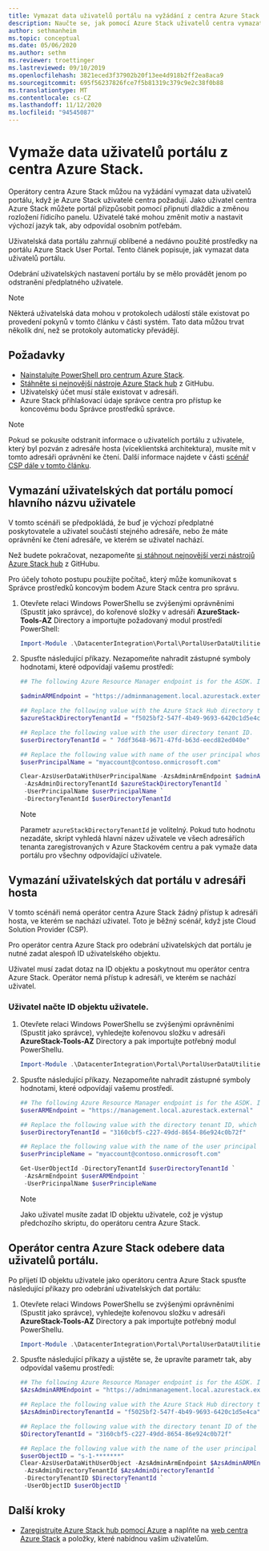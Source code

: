 ```yaml
---
title: Vymazat data uživatelů portálu na vyžádání z centra Azure Stack
description: Naučte se, jak pomocí Azure Stack uživatelů centra vymazat data uživatelů portálu.
author: sethmanheim
ms.topic: conceptual
ms.date: 05/06/2020
ms.author: sethm
ms.reviewer: troettinger
ms.lastreviewed: 09/10/2019
ms.openlocfilehash: 3821eced3f37902b20f13ee4d918b2ff2ea8aca9
ms.sourcegitcommit: 695f56237826fce7f5b81319c379c9e2c38f0b88
ms.translationtype: MT
ms.contentlocale: cs-CZ
ms.lasthandoff: 11/12/2020
ms.locfileid: "94545087"
---
```

# <a name="clear-portal-user-data-from-azure-stack-hub"></a>Vymaže data uživatelů portálu z centra Azure Stack.

Operátory centra Azure Stack můžou na vyžádání vymazat data uživatelů portálu, když je Azure Stack uživatelé centra požadují. Jako uživatel centra Azure Stack můžete portál přizpůsobit pomocí připnutí dlaždic a změnou rozložení řídicího panelu. Uživatelé také mohou změnit motiv a nastavit výchozí jazyk tak, aby odpovídal osobním potřebám.

Uživatelská data portálu zahrnují oblíbené a nedávno použité prostředky na portálu Azure Stack User Portal. Tento článek popisuje, jak vymazat data uživatelů portálu.

Odebrání uživatelských nastavení portálu by se mělo provádět jenom po odstranění předplatného uživatele.

> [!NOTE]
> Některá uživatelská data mohou v protokolech událostí stále existovat po provedení pokynů v tomto článku v části systém. Tato data můžou trvat několik dní, než se protokoly automaticky převádějí.

## <a name="requirements"></a>Požadavky

- [Nainstalujte PowerShell pro centrum Azure Stack](powershell-install-az-module.md).
- [Stáhněte si nejnovější nástroje Azure Stack hub](azure-stack-powershell-download.md) z GitHubu.
- Uživatelský účet musí stále existovat v adresáři.
- Azure Stack přihlašovací údaje správce centra pro přístup ke koncovému bodu Správce prostředků správce.

> [!NOTE]
> Pokud se pokusíte odstranit informace o uživatelích portálu z uživatele, který byl pozván z adresáře hosta (víceklientská architektura), musíte mít v tomto adresáři oprávnění ke čtení. Další informace najdete v části [scénář CSP dále v tomto článku](#clear-portal-user-data-in-guest-directory).

## <a name="clear-portal-user-data-using-a-user-principal-name"></a>Vymazání uživatelských dat portálu pomocí hlavního názvu uživatele

V tomto scénáři se předpokládá, že buď je výchozí předplatné poskytovatele a uživatel součástí stejného adresáře, nebo že máte oprávnění ke čtení adresáře, ve kterém se uživatel nachází.

Než budete pokračovat, nezapomeňte [si stáhnout nejnovější verzi nástrojů Azure Stack hub](azure-stack-powershell-download.md) z GitHubu.

Pro účely tohoto postupu použijte počítač, který může komunikovat s Správce prostředků koncovým bodem Azure Stack centra pro správu.

1. Otevřete relaci Windows PowerShellu se zvýšenými oprávněními (Spustit jako správce), do kořenové složky v adresáři **AzureStack-Tools-AZ** Directory a importujte požadovaný modul prostředí PowerShell:

   ```powershell
   Import-Module .\DatacenterIntegration\Portal\PortalUserDataUtilities.psm1
   ```

2. Spusťte následující příkazy. Nezapomeňte nahradit zástupné symboly hodnotami, které odpovídají vašemu prostředí:

   ```powershell
   ## The following Azure Resource Manager endpoint is for the ASDK. If you are in a multinode environment, contact your operator or service provider to get the endpoint.

   $adminARMEndpoint = "https://adminmanagement.local.azurestack.external"

   ## Replace the following value with the Azure Stack Hub directory tenant ID.
   $azureStackDirectoryTenantId = "f5025bf2-547f-4b49-9693-6420c1d5e4ca"

   ## Replace the following value with the user directory tenant ID.
   $userDirectoryTenantId = " 7ddf3648-9671-47fd-b63d-eecd82ed040e"

   ## Replace the following value with name of the user principal whose portal user data is to be cleared.
   $userPrincipalName = "myaccount@contoso.onmicrosoft.com"

   Clear-AzsUserDataWithUserPrincipalName -AzsAdminArmEndpoint $adminARMEndpoint `
    -AzsAdminDirectoryTenantId $azureStackDirectoryTenantId `
    -UserPrincipalName $userPrincipalName `
    -DirectoryTenantId $userDirectoryTenantId
   ```

   > [!NOTE]
   > Parametr `azureStackDirectoryTenantId` je volitelný. Pokud tuto hodnotu nezadáte, skript vyhledá hlavní název uživatele ve všech adresářích tenanta zaregistrovaných v Azure Stackovém centru a pak vymaže data portálu pro všechny odpovídající uživatele.

## <a name="clear-portal-user-data-in-guest-directory"></a>Vymazání uživatelských dat portálu v adresáři hosta

V tomto scénáři nemá operátor centra Azure Stack žádný přístup k adresáři hosta, ve kterém se nachází uživatel. Toto je běžný scénář, když jste Cloud Solution Provider (CSP).

Pro operátor centra Azure Stack pro odebrání uživatelských dat portálu je nutné zadat alespoň ID uživatelského objektu.

Uživatel musí zadat dotaz na ID objektu a poskytnout mu operátor centra Azure Stack. Operátor nemá přístup k adresáři, ve kterém se nachází uživatel.

### <a name="user-retrieves-the-user-object-id"></a>Uživatel načte ID objektu uživatele.

1. Otevřete relaci Windows PowerShellu se zvýšenými oprávněními (Spustit jako správce), vyhledejte kořenovou složku v adresáři **AzureStack-Tools-AZ** Directory a pak importujte potřebný modul PowerShellu.

   ```powershell
   Import-Module .\DatacenterIntegration\Portal\PortalUserDataUtilities.psm1
   ```

2. Spusťte následující příkazy. Nezapomeňte nahradit zástupné symboly hodnotami, které odpovídají vašemu prostředí.

   ```powershell
   ## The following Azure Resource Manager endpoint is for the ASDK. If you are in a multinode environment, contact your operator or service provider to get the endpoint.
   $userARMEndpoint = "https://management.local.azurestack.external"

   ## Replace the following value with the directory tenant ID, which contains the user account.
   $userDirectoryTenantId = "3160cbf5-c227-49dd-8654-86e924c0b72f"

   ## Replace the following value with the name of the user principal whose portal user data is to be cleared.
   $userPrincipleName = "myaccount@contoso.onmicrosoft.com"

   Get-UserObjectId -DirectoryTenantId $userDirectoryTenantId `
    -AzsArmEndpoint $userARMEndpoint `
    -UserPricinpalName $userPrincipleName
   ```

   > [!NOTE]
   > Jako uživatel musíte zadat ID objektu uživatele, což je výstup předchozího skriptu, do operátoru centra Azure Stack.

## <a name="azure-stack-hub-operator-removes-the-portal-user-data"></a>Operátor centra Azure Stack odebere data uživatelů portálu.

Po přijetí ID objektu uživatele jako operátoru centra Azure Stack spusťte následující příkazy pro odebrání uživatelských dat portálu:

1. Otevřete relaci Windows PowerShellu se zvýšenými oprávněními (Spustit jako správce), vyhledejte kořenovou složku v adresáři **AzureStack-Tools-AZ** Directory a pak importujte potřebný modul PowerShellu.

   ```powershell
   Import-Module .\DatacenterIntegration\Portal\PortalUserDataUtilities.psm1
   ```

2. Spusťte následující příkazy a ujistěte se, že upravíte parametr tak, aby odpovídal vašemu prostředí:

   ```powershell
   ## The following Azure Resource Manager endpoint is for the ASDK. If you are in a multinode environment, contact your operator or service provider to get the endpoint.
   $AzsAdminARMEndpoint = "https://adminmanagement.local.azurestack.external"

   ## Replace the following value with the Azure Stack Hub directory tenant ID.
   $AzsAdminDirectoryTenantId = "f5025bf2-547f-4b49-9693-6420c1d5e4ca"

   ## Replace the following value with the directory tenant ID of the user to clear.
   $DirectoryTenantId = "3160cbf5-c227-49dd-8654-86e924c0b72f"

   ## Replace the following value with the name of the user principal whose portal user data is to be cleared.
   $userObjectID = "s-1-*******"
   Clear-AzsUserDataWithUserObject -AzsAdminArmEndpoint $AzsAdminARMEndpoint `
    -AzsAdminDirectoryTenantId $AzsAdminDirectoryTenantId `
    -DirectoryTenantID $DirectoryTenantId `
    -UserObjectID $userObjectID `
   ```

## <a name="next-steps"></a>Další kroky

- [Zaregistrujte Azure Stack hub pomocí Azure](azure-stack-registration.md) a naplňte na [web centra Azure Stack](azure-stack-marketplace.md) a položky, které nabídnou vašim uživatelům.
